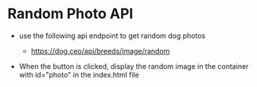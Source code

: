 
# Random Photo API 

- use the following api endpoint to get random dog photos
    - https://dog.ceo/api/breeds/image/random 

- When the button is clicked, display the random image in the container with id="photo" in the index.html file 
